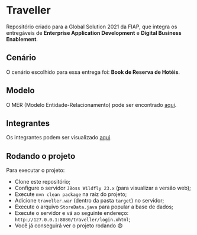 # Traveller

Repositório criado para a Global Solution 2021 da FIAP, que integra os entregáveis de **Enterprise Application Development** e **Digital Business Enablement**.

## Cenário

O cenário escolhido para essa entrega foi: **Book de Reserva de Hotéis**.

## Modelo

O MER (Modelo Entidade-Relacionamento) pode ser encontrado [aqui](Relational.png).

## Integrantes

Os integrantes podem ser visualizado [aqui](INTEGRANTES.txt).

## Rodando o projeto

Para executar o projeto:

- Clone este repositório;
- Configure o servidor `JBoss Wildfly 23.x` (para visualizar a versão web);
- Execute `mvn clean package` na raiz do projeto;
- Adicione `traveller.war` (dentro da pasta `target`) no servidor;
- Execute o arquivo `StoreData.java` para popular a base de dados;
- Execute o servidor e vá ao seguinte endereço: `http://127.0.0.1:8080/traveller/login.xhtml`;
- Você já conseguirá ver o projeto rodando :smile:

